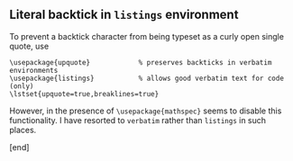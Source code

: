 ## Literal backtick in `listings` environment

To prevent a backtick character from being typeset as a curly open single quote, use

    \usepackage{upquote}			% preserves backticks in verbatim environments
    \usepackage{listings}			% allows good verbatim text for code (only)
    \lstset{upquote=true,breaklines=true}

However, in the presence of `\usepackage{mathspec}` seems to disable this functionality. I have resorted to `verbatim` rather than `listings` in such places.

[end]

